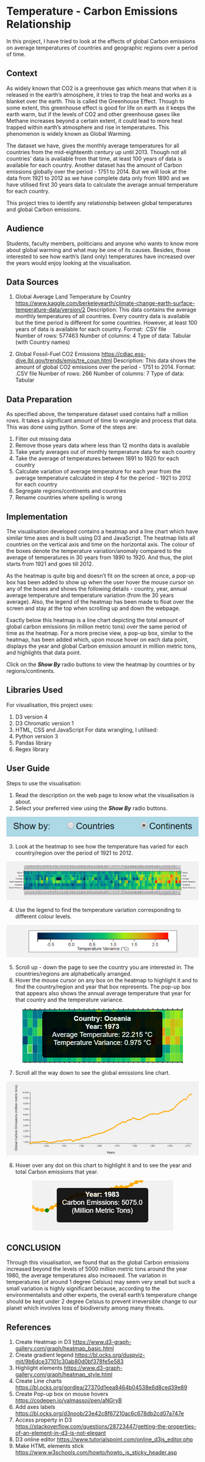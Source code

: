 # Temperature - Carbon Emissions Relationship
In this project, I have tried to look at the effects of global Carbon emissions on average temperatures of countries and geographic regions over a period of time.

## Context
As widely known that CO2 is a greenhouse gas which means that when it is released in the earth’s atmosphere, it tries to trap the heat and works as a blanket over the earth. This is called the Greenhouse Effect. Though to some extent, this greenhouse effect is good for life on earth as it keeps the earth warm, but if the levels of CO2 and other greenhouse gases like Methane increases beyond a certain extent, it could lead to more heat trapped within earth’s atmosphere and rise in temperatures. This phenomenon is widely known as Global Warming.

The dataset we have, gives the monthly average temperatures for all countries from the mid-eighteenth century up until 2013. Though not all countries’ data is available from that time, at least 100 years of data is available for each country. Another dataset has the amount of Carbon emissions globally over the period - 1751 to 2014. But we will look at the data from 1921 to 2012 as we have complete data only from 1890 and we have utilised first 30 years data to calculate the average annual temperature for each country.

This project tries to identify any relationship between global temperatures and global Carbon emissions.

## Audience
Students, faculty members, politicians and anyone who wants to know more about global warming and what may be one of its causes. Besides, those interested to see how earth’s (land only) temperatures have increased over the years would enjoy looking at the visualisation.

## Data Sources
1. Global Average Land Temperature by Country
https://www.kaggle.com/berkeleyearth/climate-change-earth-surface-temperature-data/version/2
Description: This data contains the average monthly temperatures of all countries. Every country data is available but the time period is different for some countries. However, at least 100 years of data is available for each country.
Format: .CSV file  
Number of rows: 577463
Number of columns: 4
Type of data: Tabular (with Country names)

2. Global Fossil-Fuel CO2 Emissions
https://cdiac.ess-dive.lbl.gov/trends/emis/tre_coun.html
Description: This data shows the amount of global CO2 emissions over the period - 1751 to 2014.
Format: .CSV file
Number of rows: 266
Number of columns: 7
Type of data: Tabular

## Data Preparation
As specified above, the temperature dataset used contains half a million rows. It takes a significant amount of time to wrangle and process that data. This was done using python. Some of the steps are:
1.	Filter out missing data
2.	Remove those years data where less than 12 months data is available
3.	Take yearly averages out of monthly temperature data for each country
4.	Take the average of temperatures between 1891 to 1920 for each country
5.	Calculate variation of average temperature for each year from the average temperature calculated in step 4 for the period - 1921 to 2012 for each country
6.	Segregate regions/continents and countries
7.	Rename countries where spelling is wrong

## Implementation
The visualisation developed contains a heatmap and a line chart which have similar time axes and is built using D3 and JavaScript. The heatmap lists all countries on the vertical axis and time on the horizontal axis. The colour of the boxes denote the temperature variation/anomaly compared to the average of temperatures in 30 years from 1890 to 1920. And thus, the plot starts from 1921 and goes till 2012.

As the heatmap is quite big and doesn’t fit on the screen at once, a pop-up box has been added to show up when the user hover the mouse cursor on any of the boxes and shows the following details - country, year, annual average temperature and temperature variation (from the 30 years average). Also, the legend of the heatmap has been made to float over the screen and stay at the top when scrolling up and down the webpage.

Exactly below this heatmap is a line chart depicting the total amount of global carbon emissions (in million metric tons) over the same period of time as the heatmap. For a more precise view, a pop-up box, similar to the heatmap, has been added which, upon mouse hover on each data point, displays the year and global Carbon emission amount in million metric tons, and highlights that data point.

Click on the ***Show By*** radio buttons to view the heatmap by countries or by regions/continents.

## Libraries Used
For visualisation, this project uses:
1.	D3 version 4
2.	D3 Chromatic version 1
3.	HTML, CSS and JavaScript
For data wrangling, I utilised:
1.	Python version 3
2.	Pandas library
3.	Regex library

## User Guide
Steps to use the visualisation:
1.	Read the description on the web page to know what the visualisation is about.
2.  Select your preferred view using the ***Show By*** radio buttons.
<p align="center">
  <img src="/Images/filter.png" alt="Show By control"/>
</p>

3.	Look at the heatmap to see how the temperature has varied for each country/region over the period of 1921 to 2012.
<p align="center">
  <img src="Images/heatmap.png" alt="Heatmap"/>
</p>

4.	Use the legend to find the temperature variation corresponding to different colour levels.
<p align="center">
  <img src="Images/legend.png" alt="Legend"/>
</p>

5.	Scroll up - down the page to see the country you are interested in. The countries/regions are alphabetically arranged.
6.	Hover the mouse cursor on any box on the heatmap to highlight it and to find the country/region and year that box represents. The pop-up box that appears also shows the annual average temperature that year for that country and the temperature variance.
<p align="center">
  <img src="Images/pop1.png" alt="Pop-up Box"/>
</p>

7.	Scroll all the way down to see the global emissions line chart.
<p align="center">
  <img src="Images/lineChart.png" alt="Line Chart"/>
</p>

8.	Hover over any dot on this chart to highlight it and to see the year and total Carbon emissions that year.
<p align="center">
  <img src="Images/pop2.png" alt="Pop-up Box"/>
</p>
 
## CONCLUSION
Through this visualisation, we found that as the global Carbon emissions increased beyond the levels of 5000 million metric tons around the year 1980, the average temperatures also increased. The variation in temperatures (of around 1 degree Celsius) may seem very small but such a small variation is highly significant because, according to the environmentalists and other experts, the overall earth’s temperature change should be kept under 2 degree Celsius to prevent irreversible change to our planet which involves loss of biodiversity among many threats.

## References
1.	Create Heatmap in D3
https://www.d3-graph-gallery.com/graph/heatmap_basic.html
2.	Create gradient legend
https://bl.ocks.org/duspviz-mit/9b6dce37101c30ab80d0bf378fe5e583
3.	Highlight elements
https://www.d3-graph-gallery.com/graph/heatmap_style.html
4.	Create Line charts
https://bl.ocks.org/gordlea/27370d1eea8464b04538e6d8ced39e89
5.	Create Pop-up box on mouse hovers
https://codepen.io/valmassoi/pen/aNGryB
6.	Add axes labels
https://bl.ocks.org/d3noob/23e42c8f67210ac6c678db2cd07a747e
7.	Access property in D3
https://stackoverflow.com/questions/28723447/getting-the-properties-of-an-element-in-d3-is-not-elegant
8.	D3 online editor
https://www.tutorialspoint.com/online_d3js_editor.php
9.	Make HTML elements stick
https://www.w3schools.com/howto/howto_js_sticky_header.asp
